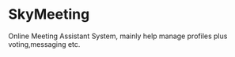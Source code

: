 SkyMeeting
==========

Online Meeting Assistant System, mainly help manage profiles plus voting,messaging etc.